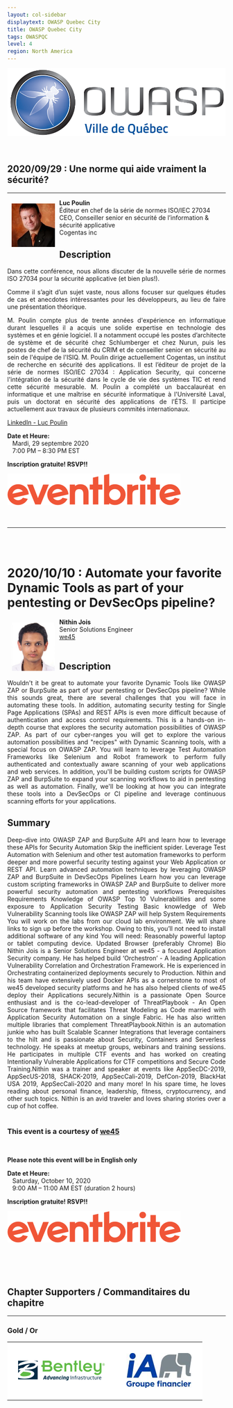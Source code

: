 ```yaml
---
layout: col-sidebar
displaytext: OWASP Quebec City
title: OWASP Quebec City
tags: OWASPQC
level: 4
region: North America
---
```


![Quebec City Chapter Logo](assets/images/ville_quebec_981x303.png)

<br>

## **2020/09/29 : Une norme qui aide vraiment la sécurité?**

---
<img align="left" style="padding: 10px; bottom-padding: 10px" width="100px" src="assets/images/LucPoulin.jpeg" />

**Luc Poulin**
<br>Éditeur en chef de la série de normes ISO/IEC 27034
<br>CEO, Conseiller senior en sécurité de l’information & sécurité applicative
<br>Cogentas inc<br>

## Description

<div style="text-align: justify">Dans cette conférence, nous allons discuter de la nouvelle série de normes ISO 27034 pour la sécurité applicative (et bien plus!).

Comme il s’agit d’un sujet vaste, nous allons focuser sur quelques études de cas et anecdotes intéressantes pour les développeurs, au lieu de faire une présentation théorique.

M. Poulin compte plus de trente années d'expérience en informatique durant lesquelles il a acquis une solide expertise en technologie des systèmes et en génie logiciel. Il a notamment occupé les postes d’architecte de système et de sécurité chez Schlumberger et chez Nurun, puis les postes de chef de la sécurité du CRIM et de conseiller senior en sécurité au sein de l'équipe de l'ISIQ. M. Poulin dirige actuellement Cogentas, un institut de recherche en sécurité des applications. Il est l’éditeur de projet de la série de normes ISO/IEC 27034 : Application Security, qui concerne l'intégration de la sécurité dans le cycle de vie des systèmes TIC et rend cette sécurité mesurable. M. Poulin a complété un baccalauréat en informatique et une maîtrise en sécurité informatique à l'Université Laval, puis un doctorat en sécurité des applications de l’ÉTS. Il participe actuellement aux travaux de plusieurs commités internationaux.</div>

[LinkedIn - Luc Poulin](https://www.linkedin.com/in/lucpoulin/)

**Date et Heure:**
<br>&nbsp;&nbsp;&nbsp;Mardi, 29 septembre 2020
<br>&nbsp;&nbsp;&nbsp;7:00 PM – 8:30 PM EST

**Inscription gratuite! RSVP!!**

<a href="https://www.eventbrite.ca/e/billets-la-norme-iso-27034-peut-elle-devenir-le-tdd-des-certifications-de-securite-121116904923"><img src="./assets/images/Eventbrite_Logo.svg"></a>
<br>
<br>
<br>

---

<br><br>

# **2020/10/10 : Automate your favorite Dynamic Tools as part of your pentesting or DevSecOps pipeline?**


<img align="left" style="padding: 10px; bottom-padding: 10px" width="100px" src="assets/images/Nithin Jois.jpeg" />

**Nithin Jois**
<br>Senior Solutions Engineer
<br>[we45](https://www.we45.com/)
<br><br>

## Description

<div style="text-align: justify">Wouldn't it be great to automate your favorite Dynamic Tools like OWASP ZAP or BurpSuite as part of your pentesting or DevSecOps pipeline? While this sounds great, there are several challenges that you will face in automating these tools. In addition, automating security testing for Single Page Applications (SPAs) and REST APIs is even more difficult because of authentication and access control requirements. This is a hands-on in-depth course that explores the security automation possibilities of OWASP ZAP. As part of our cyber-ranges you will get to explore the various automation possibilities and "recipes" with Dynamic Scanning tools, with a special focus on OWASP ZAP. You will learn to leverage Test Automation Frameworks like Selenium and Robot framework to perform fully authenticated and contextually aware scanning of your web applications and web services. In addition, you'll be building custom scripts for OWASP ZAP and BurpSuite to expand your scanning workflows to aid in pentesting as well as automation. Finally, we'll be looking at how you can integrate these tools into a DevSecOps or CI pipeline and leverage continuous scanning efforts for your applications.</div>

## Summary

<div style="text-align: justify">Deep-dive into OWASP ZAP and BurpSuite API and learn how to leverage these APIs for Security Automation
Skip the inefficient spider. Leverage Test Automation with Selenium and other test automation frameworks to perform deeper and more powerful security testing against your Web Application or REST API.
Learn advanced automation techniques by leveraging OWASP ZAP and BurpSuite in DevSecOps Pipelines
Learn how you can leverage custom scripting frameworks in OWASP ZAP and BurpSuite to deliver more powerful security automation and pentesting workflows
Prerequisites
Requirements
Knowledge of OWASP Top 10 Vulnerabilities and some exposure to Application Security Testing
Basic knowledge of Web Vulnerability Scanning tools like OWASP ZAP will help
System Requirements
You will work on the labs from our cloud lab environment. We will share links to sign up before the workshop. Owing to this, you’ll not need to install additional software of any kind
You will need: Reasonably powerful laptop or tablet computing device. Updated Browser (preferably Chrome)
Bio
Nithin Jois is a Senior Solutions Engineer at we45 - a focused Application Security company. He has helped build ‘Orchestron’ - A leading Application Vulnerability Correlation and Orchestration Framework. He is experienced in Orchestrating containerized deployments securely to Production. Nithin and his team have extensively used Docker APIs as a cornerstone to most of we45 developed security platforms and he has also helped clients of we45 deploy their Applications securely.Nithin is a passionate Open Source enthusiast and is the co-lead-developer of ThreatPlaybook - An Open Source framework that facilitates Threat Modeling as Code married with Application Security Automation on a single Fabric. He has also written multiple libraries that complement ThreatPlaybook.Nithin is an automation junkie who has built Scalable Scanner Integrations that leverage containers to the hilt and is passionate about Security, Containers and Serverless technology. He speaks at meetup groups, webinars and training sessions. He participates in multiple CTF events and has worked on creating Intentionally Vulnerable Applications for CTF competitions and Secure Code Training.Nithin was a trainer and speaker at events like AppSecDC-2019, AppSecUS-2018, SHACK-2019, AppSecCali-2019, DefCon-2019, BlackHat USA 2019, AppSecCali-2020 and many more! In his spare time, he loves reading about personal finance, leadership, fitness, cryptocurrency, and other such topics. Nithin is an avid traveler and loves sharing stories over a cup of hot coffee.</div>

<br>

### **This event is a courtesy of [we45](https://www.we45.com/)**

<br>

**Please note this event will be in English only**

**Date et Heure:**
<br>&nbsp;&nbsp;&nbsp;Saturday, October 10, 2020
<br>&nbsp;&nbsp;&nbsp;9:00 AM – 11:00 AM EST (duration 2 hours)

**Inscription gratuite! RSVP!!**

<a href="https://www.eventbrite.ca/e/billets-devsecops-workshop-dast-automation-edition-by-
we45-121968010603"><img src="./assets/images/Eventbrite_Logo.svg"></a>
<br>
<br>
<br>
<br>
<br>

## **Chapter Supporters / Commanditaires du chapitre**

---

### Gold / Or

<style type="text/css">
    table.sponsors-table {
        border-collapse: collapse;
        border: none;
    }

    table.sponsors-table td, table.sponsors-table tr {
        padding: 25px;
        border: 15px;
        background-color: #ffffff;
    }
</style>

<table class="sponsors-table">
    <tr>
        <td> <a href="https://www.bentley.com/"> <img src="assets/images/Bentley_Logo_RGB_200px.png"  alt="BENTLEY" title="BENTLEY"/> </a> </td>
        <td> <a href="https://ia.ca/"> <img src="assets/images/IAGF_150x80.jpg"  alt="iA" title="iA"/> </a> </td>
    </tr>
</table>
<br>

